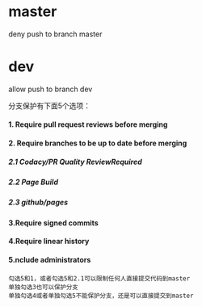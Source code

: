 # master
deny push to branch master

# dev
allow push to branch dev

分支保护有下面5个选项：
#### 1. Require pull request reviews before merging

#### 2. Require branches to be up to date before merging
##### 2.1 Codacy/PR Quality ReviewRequired
##### 2.2 Page Build
##### 2.3 github/pages
 
#### 3.Require signed commits

#### 4.Require linear history

#### 5.nclude administrators
```
勾选5和1，或者勾选5和2.1可以限制任何人直接提交代码到master
单独勾选3也可以保护分支
单独勾选4或者单独勾选5不能保护分支，还是可以直接提交到master
```